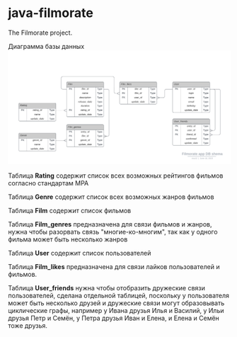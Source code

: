 # java-filmorate
The Filmorate project. 


Диаграмма базы данных
![Database ER diagram](misc/db_er_schema.png)

Таблица **Rating** содержит список всех возможных рейтингов фильмов согласно стандартам MPA

Таблица **Genre** содержит список всех возможных жанров фильмов

Таблица **Film**  содержит список фильмов

Таблица **Film_genres** предназначена для связи фильмов и жанров, нужна чтобы разорвать связь "многие-ко-многим", так как у одного фильма может быть несколько жанров

Таблица **User** содержит список пользователей

Таблица **Film_likes** предназначена для связи лайков пользователей и фильмов. 

Таблица **User_friends** нужна чтобы отобразить дружеские связи пользователей, сделана отдельной таблицей, поскольку у пользователя может быть несколько друзей и дружеские связи могут образовывать циклические графы, например у Ивана друзья Илья и Василий, у Ильи друзья Петр и Семён, у Петра друзья Иван и Елена, и Елена и Семён тоже друзья.  
